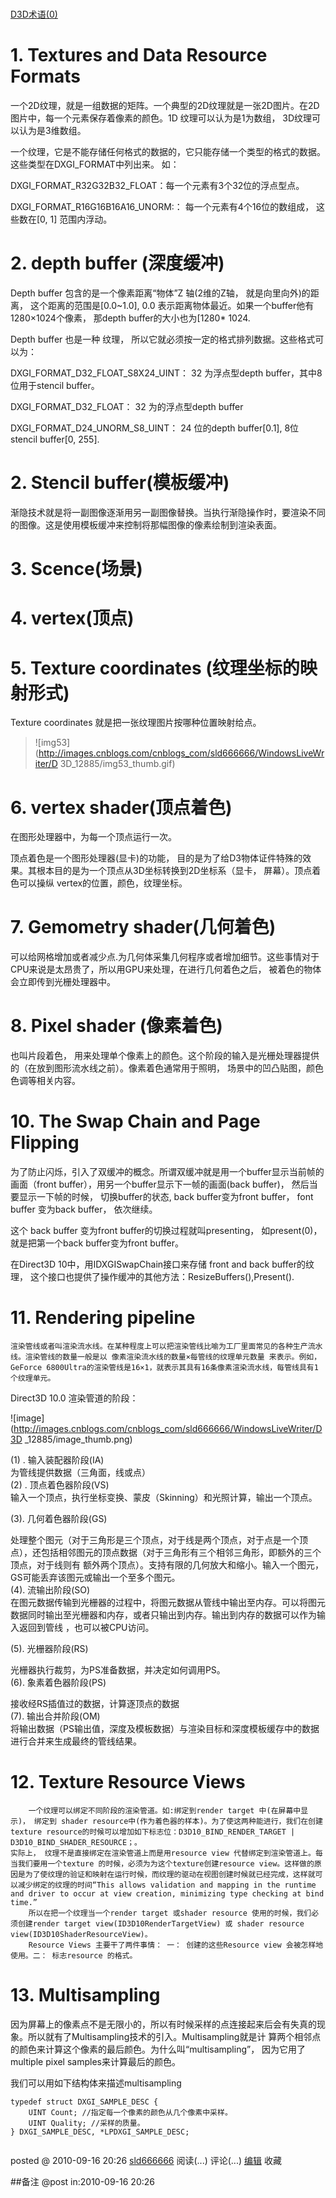 #
[D3D术语(0)](http://www.cnblogs.com/sld666666/archive/2010/09/16/1828390.html)

# 1\. Textures and Data Resource Formats

一个2D纹理，就是一组数据的矩阵。一个典型的2D纹理就是一张2D图片。在2D图片中，每一个元素保存着像素的颜色。1D 纹理可以认为是1为数组，
3D纹理可以认为是3维数组。

一个纹理，它是不能存储任何格式的数据的，它只能存储一个类型的格式的数据。这些类型在DXGI_FORMAT中列出来。 如：

DXGI_FORMAT_R32G32B32_FLOAT：每一个元素有3个32位的浮点型点。

DXGI_FORMAT_R16G16B16A16_UNORM:： 每一个元素有4个16位的数组成， 这些数在[0, 1] 范围内浮动。

# 2\. depth buffer (深度缓冲)

Depth buffer 包含的是一个像素距离“物体”Z 轴(2维的Z轴， 就是向里向外)的距离， 这个距离的范围是[0.0~1.0], 0.0
表示距离物体最近。如果一个buffer他有1280×1024个像素， 那depth buffer的大小也为[1280* 1024.

Depth buffer 也是一种 纹理， 所以它就必须按一定的格式排列数据。这些格式可以为：

DXGI_FORMAT_D32_FLOAT_S8X24_UINT： 32 为浮点型depth buffer，其中8位用于stencil buffer。

DXGI_FORMAT_D32_FLOAT： 32 为的浮点型depth buffer

DXGI_FORMAT_D24_UNORM_S8_UINT： 24 位的depth buffer[0.1], 8位stencil buffer[0,
255].

# 2\. Stencil buffer(模板缓冲)

渐隐技术就是将一副图像逐渐用另一副图像替换。当执行渐隐操作时，要渲染不同的图像。这是使用模板缓冲来控制将那幅图像的像素绘制到渲染表面。

# 3\. Scence(场景)

# 4\. vertex(顶点)

# 5\. Texture coordinates (纹理坐标的映射形式)

Texture coordinates 就是把一张纹理图片按哪种位置映射给点。

> ![img53](http://images.cnblogs.com/cnblogs_com/sld666666/WindowsLiveWriter/D
3D_12885/img53_thumb.gif)

#  

#  

#  

  

  

  

  

  

# 6\. vertex shader(顶点着色)

在图形处理器中，为每一个顶点运行一次。

顶点着色是一个图形处理器(显卡)的功能， 目的是为了给D3物体证件特殊的效果。其根本目的是为一个顶点从3D坐标转换到2D坐标系（显卡，
屏幕）。顶点着色可以操纵 vertex的位置，颜色，纹理坐标。

# 7\. Gemometry shader(几何着色)

可以给网格增加或者减少点.为几何体采集几何程序或者增加细节。这些事情对于CPU来说是太昂贵了，所以用GPU来处理，在进行几何着色之后，
被着色的物体会立即传到光栅处理器中。

# 8\. Pixel shader (像素着色)

也叫片段着色， 用来处理单个像素上的颜色。这个阶段的输入是光栅处理器提供的（在放到图形流水线之前）。像素着色通常用于照明，
场景中的凹凸贴图，颜色色调等相关内容。

# 10\. The Swap Chain and Page Flipping

为了防止闪烁，引入了双缓冲的概念。所谓双缓冲就是用一个buffer显示当前帧的画面（front
buffer），用另一个buffer显示下一帧的画面(back buffer)， 然后当要显示一下帧的时候， 切换buffer的状态, back
buffer变为front buffer， font buffer 变为back buffer， 依次继续。

这个 back buffer 变为front buffer的切换过程就叫presenting， 如present(0)， 就是把第一个back
buffer变为front buffer。

在Direct3D 10中，用IDXGISwapChain接口来存储 front and back buffer的纹理，
这个接口也提供了操作缓冲的其他方法：ResizeBuffers(),Present().

# 11\. Rendering pipeline

    渲染管线或者叫渲染流水线。在某种程度上可以把渲染管线比喻为工厂里面常见的各种生产流水线。渲染管线的数量一般是以 像素渲染流水线的数量×每管线的纹理单元数量 来表示。例如，GeForce 6800Ultra的渲染管线是16×1，就表示其具有16条像素渲染流水线，每管线具有1个纹理单元。

Direct3D 10.0 渲染管道的阶段：

![image](http://images.cnblogs.com/cnblogs_com/sld666666/WindowsLiveWriter/D3D
_12885/image_thumb.png)

(1) . 输入装配器阶段(IA)  
为管线提供数据（三角面，线或点）  
(2) . 顶点着色器阶段(VS)  
输入一个顶点，执行坐标变换、蒙皮（Skinning）和光照计算，输出一个顶点。

(3). 几何着色器阶段(GS)

处理整个图元（对于三角形是三个顶点，对于线是两个顶点，对于点是一个顶点），还包括相邻图元的顶点数据（对于三角形有三个相邻三角形，即额外的三个顶点，对于线则有
额外两个顶点）。支持有限的几何放大和缩小。输入一个图元，GS可能丢弃该图元或输出一个至多个图元。  
(4). 流输出阶段(SO)  
在图元数据传输到光栅器的过程中，将图元数据从管线中输出至内存。可以将图元数据同时输出至光栅器和内存，或者只输出到内存。输出到内存的数据可以作为输入返回到管线
，也可以被CPU访问。

(5). 光栅器阶段(RS)

光栅器执行裁剪，为PS准备数据，并决定如何调用PS。  
(6). 象素着色器阶段(PS)

接收经RS插值过的数据，计算逐顶点的数据  
(7). 输出合并阶段(OM)  
将输出数据（PS输出值，深度及模板数据）与渲染目标和深度模板缓存中的数据进行合并来生成最终的管线结果。

# 12\. Texture Resource Views

        一个纹理可以绑定不同阶段的渲染管道。如:绑定到render target 中(在屏幕中显示)， 绑定到 shader resource中(作为着色器的样本)。为了使这两种能进行，我们在创建texture resource的时候可以增加如下标志位：D3D10_BIND_RENDER_TARGET | D3D10_BIND_SHADER_RESOURCE；。
    实际上， 纹理不是直接绑定在渲染管道上而是用resource view 代替绑定到渲染管道上。每当我们要用一个texture 的时候，必须为为这个texture创建resource view。这样做的原因是为了使纹理的验证和映射在运行时候，而纹理的驱动在视图创建时候就已经完成，这样就可以减少绑定的纹理的时间“This allows validation and mapping in the runtime and driver to occur at view creation, minimizing type checking at bind time.”
        所以在把一个纹理当一个render target 或shader resource 使用的时候，我们必须创建render target view(ID3D10RenderTargetView) 或 shader resource view(ID3D10ShaderResourceView)。
        Resource Views 主要干了两件事情： 一： 创建的这些Resource view 会被怎样地使用。二： 标志resource 的格式。

# 13\. Multisampling

因为屏幕上的像素点不是无限小的，所以有时候采样的点连接起来后会有失真的现象。所以就有了Multisampling技术的引入。Multisampling就是计
算两个相邻点的颜色来计算这个像素的最后颜色。为什么叫“multisampling”， 因为它用了multiple pixel
samples来计算最后的颜色。

我们可以用如下结构体来描述multisampling

    typedef struct DXGI_SAMPLE_DESC {
        UINT Count; //指定每一个像素的颜色从几个像素中采样。
        UINT Quality; //采样的质量。
    } DXGI_SAMPLE_DESC, *LPDXGI_SAMPLE_DESC;
     

posted @ 2010-09-16 20:26 [sld666666](http://www.cnblogs.com/sld666666/)
阅读(...) 评论(...) [编辑](https://i.cnblogs.com/EditPosts.aspx?postid=1828390) 收藏

##备注 
 @post in:2010-09-16 20:26